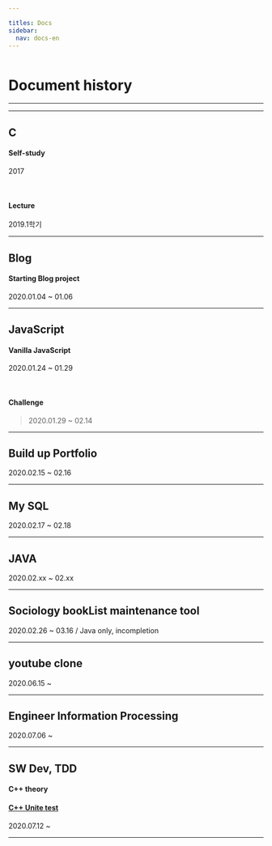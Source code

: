 ```yaml
---

titles: Docs
sidebar:
  nav: docs-en
---
```



<img class="image image--xl" src=""/>


# **Document history**


---

---


## C        

#### **Self-study**        

2017     

​        

#### **Lecture**    
2019.1학기    
        
        

---
        
## Blog        

#### **Starting Blog project**      
2020.01.04 ~ 01.06      
        
        

---
        
## JavaScript        

#### **Vanilla JavaScript**        
        
2020.01.24 ~ 01.29         
        
​         
        
#### **Challenge**    

>  2020.01.29 ~ 02.14        
        
        


---
        
##  Build up Portfolio        
2020.02.15 ~ 02.16        
        
        


---
        
##  My SQL        
2020.02.17 ~ 02.18        
        
                
                        
                                
---

## JAVA        
2020.02.xx ~ 02.xx             
        
                
        

---

## Sociology bookList maintenance tool        
2020.02.26 ~ 03.16  /  Java only, incompletion      
        
        
        
        
  
---

## youtube clone        
2020.06.15 ~     
        
          
        
---

##  Engineer Information Processing            
2020.07.06 ~            
        
          
        
---

## SW Dev, TDD            
        
#### C++ theory            
        
#### [C++ Unite test](https://comento.kr/edu/schedule/1355)             
2020.07.12 ~     
        
        
        
---